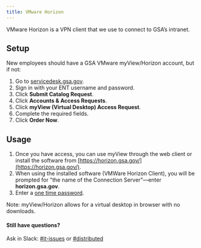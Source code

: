 ```yaml
---
title: VMware Horizon
---
```


VMware Horizon is a VPN client that we use to connect to GSA’s intranet.

## Setup

New employees should have a GSA VMware myView/Horizon account, but if not:

  1. Go to [servicedesk.gsa.gov](http://servicedesk.gsa.gov/).
  2. Sign in with your ENT username and password.
  3. Click **Submit Catalog Request**.
  4. Click **Accounts & Access Requests**.
  5. Click **myView (Virtual Desktop) Access Request**.
  6. Complete the required fields.
  7. Click **Order Now**.

## Usage

1. Once you have access, you can use myView through the web client or install the software from [https://horizon.gsa.gov/](https://horizon.gsa.gov/).
1. When using the installed software (VMWare Horizon Client), you will be prompted for "the name of the Connection Server"—enter **horizon.gsa.gov**.
1. Enter a [one time password](/distributed#otp).

Note: myView/Horizon allows for a virtual desktop in browser with no downloads.

#### Still have questions?

Ask in Slack: [#it-issues](https://gsa-tts.slack.com/messages/questions/) or [#distributed](https://gsa-tts.slack.com/messages/distributed/)
